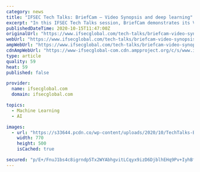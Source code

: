 ```yaml
---
category: news
title: "IFSEC Tech Talks: BriefCam – Video Synopsis and deep learning"
excerpt: "In this IFSEC Tech Talks session, BriefCam demonstrates its VIDEO SYNOPSIS and Deep Learning Solutions. The tech on show is a smart video analytics software that enables users to review video in minutes, empowering users to “transform video into ..."
publishedDateTime: 2020-10-15T11:47:00Z
originalUrl: "https://www.ifsecglobal.com/tech-talks/briefcam-video-synopsis-and-deep-learning-demo/"
webUrl: "https://www.ifsecglobal.com/tech-talks/briefcam-video-synopsis-and-deep-learning-demo/"
ampWebUrl: "https://www.ifsecglobal.com/tech-talks/briefcam-video-synopsis-and-deep-learning-demo/amp/"
cdnAmpWebUrl: "https://www-ifsecglobal-com.cdn.ampproject.org/c/s/www.ifsecglobal.com/tech-talks/briefcam-video-synopsis-and-deep-learning-demo/amp/"
type: article
quality: 59
heat: 59
published: false

provider:
  name: ifsecglobal.com
  domain: ifsecglobal.com

topics:
  - Machine Learning
  - AI

images:
  - url: "https://s33644.pcdn.co/wp-content/uploads/2020/10/TechTalks-Briefcam-20.jpg"
    width: 770
    height: 500
    isCached: true

secured: "p/E+/FnuJ1bs4c8igrndp5Tx2WYAbhgvitLCqyx9izD6DjblhEHq9Pv+IyhBf1FuDubw8OYq9j8CF5GUujhSF4wYBPUt5eonu9cZAkP1kgg4NB9JIzlyqQvYGMGf3DmotpOERkf73ipyJFS3jZUm5PAfCxvQv5iLd6UYeSHo+QRgwEJhWauovJXMQB/SiTm1pn/D6klB43hQMglB3vTf2TYjOeQ2T4v+zeE2bMSpPgRFFRzh+ATizKjBaZCw7x66jC2dBUY1RnVQWnb2SgCaco5NtN3iejawlsDHVomIceY1VUeJLihdY1KoP0NwDiiwsclaImHNxhN1OUd7q+8PKWeMZLZsBxf27GHDNAb1pi0=;vMPfeTdf9kA3bD1mdS6nFw=="
---
```


